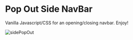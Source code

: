 # Pop Out Side NavBar

Vanilla Javascript/CSS for an opening/closing navbar.
Enjoy!

![sidePopOut](https://user-images.githubusercontent.com/2447375/104669262-bb7d2480-56a7-11eb-9f5f-0e6b8713c930.gif)
